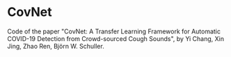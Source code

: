 # CovNet
Code of the paper "CovNet: A Transfer Learning Framework for Automatic COVID-19 Detection from Crowd-sourced Cough Sounds", by Yi Chang, Xin Jing, Zhao Ren, Björn W. Schuller. 
